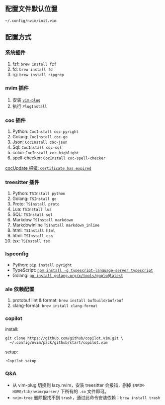 ## 配置文件默认位置
```
~/.config/nvim/init.vim
```

## 配置方式

### 系统插件

1. fzf: `brew install fzf`
2. fd: `brew install fd`
3. rg: `brew install ripgrep`


### nvim 插件

1. 安装 [`vim-plug`](https://github.com/junegunn/vim-plug)
2. 执行 `PlugInstall`


### coc 插件

1. Python: `CocInstall coc-pyright`
2. Golang: `CocInstall coc-go`
3. Json: `CocInstall coc-json`
4. Sql: `CocInstall coc-sql`
5. color: `CocInstall coc-highlight`
6. spell-checker: `CocInstall coc-spell-checker`

[cocUpdate 报错: `certificate has expired`](https://github.com/neoclide/coc.nvim/issues/1514#issuecomment-1272430040)


### treesitter 插件

1. Python: `TSInstall python`
2. Golang: `TSInstall go`
3. Proto: `TSInstall proto`
4. Lua: `TSInstall lua`
5. SQL: `TSInstall sql`
6. Markdow `TSInstall markdown`
7. MarkdowInline `TSInstall markdown_inline`
8. html: `TSInstall html`
9. html: `TSInstall css`
10. tsx: `TSInstall tsx`


### lspconfig

- Python: `pip install pyright`
- TypeScript: [`npm install -g typescript-language-server typescript`](https://github.com/typescript-language-server/typescript-language-server)
- Golang: [`go install golang.org/x/tools/gopls@latest`](https://github.com/golang/tools/tree/master/gopls)



### ale 依赖配置

1. protobuf lint & format: `brew install bufbuild/buf/buf`
2. clang-format: `brew install clang-format`


### copilot

install:

```
git clone https://github.com/github/copilot.vim.git \
  ~/.config/nvim/pack/github/start/copilot.vim
```

setup:

```
:Copilot setup
```

### Q&A

-  从 vim-plug 切换到 lazy.nvim，安装 treesitter 会报错，删掉 `$NVIM-HOME/lib/nvim/parser/` 下所有的 `.so` 文件即可。
- `nvim-tree` 删除报找不到 `trash`，通过此命令安装依赖：`brew install trash`
